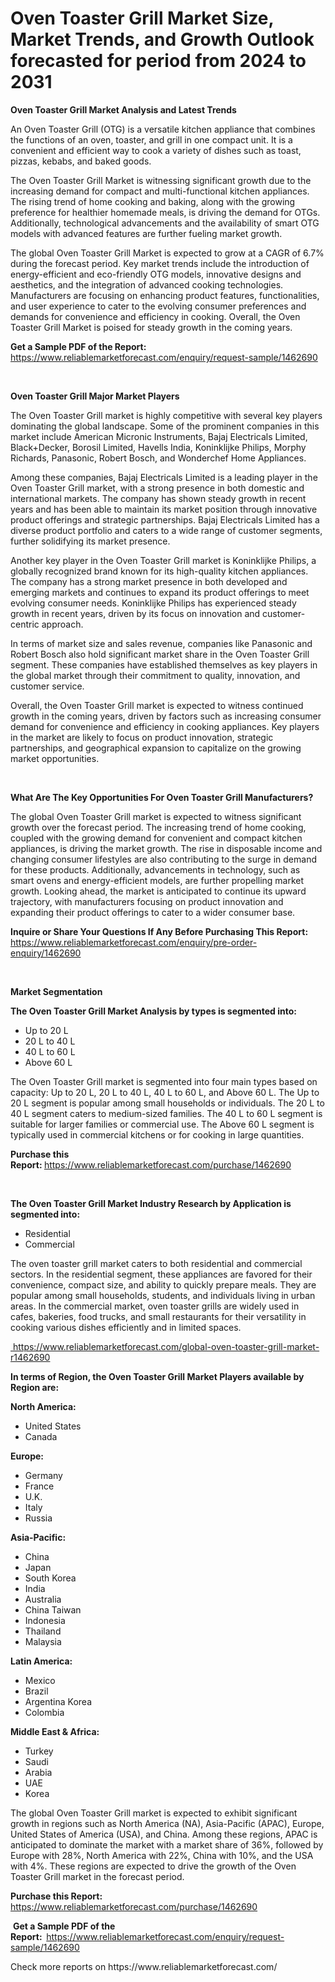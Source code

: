 <p><h1>Oven Toaster Grill Market Size, Market Trends, and Growth Outlook forecasted for period from 2024 to 2031</h1></p><p><strong>Oven Toaster Grill Market Analysis and Latest Trends</strong></p>
<p><p>An Oven Toaster Grill (OTG) is a versatile kitchen appliance that combines the functions of an oven, toaster, and grill in one compact unit. It is a convenient and efficient way to cook a variety of dishes such as toast, pizzas, kebabs, and baked goods.</p><p>The Oven Toaster Grill Market is witnessing significant growth due to the increasing demand for compact and multi-functional kitchen appliances. The rising trend of home cooking and baking, along with the growing preference for healthier homemade meals, is driving the demand for OTGs. Additionally, technological advancements and the availability of smart OTG models with advanced features are further fueling market growth.</p><p>The global Oven Toaster Grill Market is expected to grow at a CAGR of 6.7% during the forecast period. Key market trends include the introduction of energy-efficient and eco-friendly OTG models, innovative designs and aesthetics, and the integration of advanced cooking technologies. Manufacturers are focusing on enhancing product features, functionalities, and user experience to cater to the evolving consumer preferences and demands for convenience and efficiency in cooking. Overall, the Oven Toaster Grill Market is poised for steady growth in the coming years.</p></p>
<p><strong>Get a Sample PDF of the Report:&nbsp;</strong> <a href="https://www.reliablemarketforecast.com/enquiry/request-sample/1462690">https://www.reliablemarketforecast.com/enquiry/request-sample/1462690</a></p>
<p>&nbsp;</p>
<p><strong>Oven Toaster Grill Major Market Players</strong></p>
<p><p>The Oven Toaster Grill market is highly competitive with several key players dominating the global landscape. Some of the prominent companies in this market include American Micronic Instruments, Bajaj Electricals Limited, Black+Decker, Borosil Limited, Havells India, Koninklijke Philips, Morphy Richards, Panasonic, Robert Bosch, and Wonderchef Home Appliances.</p><p>Among these companies, Bajaj Electricals Limited is a leading player in the Oven Toaster Grill market, with a strong presence in both domestic and international markets. The company has shown steady growth in recent years and has been able to maintain its market position through innovative product offerings and strategic partnerships. Bajaj Electricals Limited has a diverse product portfolio and caters to a wide range of customer segments, further solidifying its market presence.</p><p>Another key player in the Oven Toaster Grill market is Koninklijke Philips, a globally recognized brand known for its high-quality kitchen appliances. The company has a strong market presence in both developed and emerging markets and continues to expand its product offerings to meet evolving consumer needs. Koninklijke Philips has experienced steady growth in recent years, driven by its focus on innovation and customer-centric approach.</p><p>In terms of market size and sales revenue, companies like Panasonic and Robert Bosch also hold significant market share in the Oven Toaster Grill segment. These companies have established themselves as key players in the global market through their commitment to quality, innovation, and customer service.</p><p>Overall, the Oven Toaster Grill market is expected to witness continued growth in the coming years, driven by factors such as increasing consumer demand for convenience and efficiency in cooking appliances. Key players in the market are likely to focus on product innovation, strategic partnerships, and geographical expansion to capitalize on the growing market opportunities.</p></p>
<p>&nbsp;</p>
<p><strong>What Are The Key Opportunities For Oven Toaster Grill Manufacturers?</strong></p>
<p><p>The global Oven Toaster Grill market is expected to witness significant growth over the forecast period. The increasing trend of home cooking, coupled with the growing demand for convenient and compact kitchen appliances, is driving the market growth. The rise in disposable income and changing consumer lifestyles are also contributing to the surge in demand for these products. Additionally, advancements in technology, such as smart ovens and energy-efficient models, are further propelling market growth. Looking ahead, the market is anticipated to continue its upward trajectory, with manufacturers focusing on product innovation and expanding their product offerings to cater to a wider consumer base.</p></p>
<p><strong>Inquire or Share Your Questions If Any Before Purchasing This Report:</strong> <a href="https://www.reliablemarketforecast.com/enquiry/pre-order-enquiry/1462690">https://www.reliablemarketforecast.com/enquiry/pre-order-enquiry/1462690</a></p>
<p>&nbsp;</p>
<p><strong>Market Segmentation</strong></p>
<p><strong>The Oven Toaster Grill Market Analysis by types is segmented into:</strong></p>
<p><ul><li>Up to 20 L</li><li>20 L to 40 L</li><li>40 L to 60 L</li><li>Above 60 L</li></ul></p>
<p><p>The Oven Toaster Grill market is segmented into four main types based on capacity: Up to 20 L, 20 L to 40 L, 40 L to 60 L, and Above 60 L. The Up to 20 L segment is popular among small households or individuals. The 20 L to 40 L segment caters to medium-sized families. The 40 L to 60 L segment is suitable for larger families or commercial use. The Above 60 L segment is typically used in commercial kitchens or for cooking in large quantities.</p></p>
<p><strong>Purchase this Report:&nbsp;</strong><a href="https://www.reliablemarketforecast.com/purchase/1462690">https://www.reliablemarketforecast.com/purchase/1462690</a></p>
<p>&nbsp;</p>
<p><strong>The Oven Toaster Grill Market Industry Research by Application is segmented into:</strong></p>
<p><ul><li>Residential</li><li>Commercial</li></ul></p>
<p><p>The oven toaster grill market caters to both residential and commercial sectors. In the residential segment, these appliances are favored for their convenience, compact size, and ability to quickly prepare meals. They are popular among small households, students, and individuals living in urban areas. In the commercial market, oven toaster grills are widely used in cafes, bakeries, food trucks, and small restaurants for their versatility in cooking various dishes efficiently and in limited spaces.</p></p>
<p><a href="https://www.reliablemarketforecast.com/global-oven-toaster-grill-market-r1462690">&nbsp;https://www.reliablemarketforecast.com/global-oven-toaster-grill-market-r1462690</a></p>
<p><strong>In terms of Region, the Oven Toaster Grill Market Players available by Region are:</strong></p>
<p>
    <p> <strong> North America: </strong>
        <ul>
            <li>United States</li>
            <li>Canada</li>
        </ul>
        </p> 
    <p> <strong> Europe: </strong>
        <ul>
            <li>Germany</li>
            <li>France</li>
            <li>U.K.</li>
            <li>Italy</li>
            <li>Russia</li>
        </ul>
        </p> 
    <p> <strong> Asia-Pacific: </strong>
        <ul>
            <li>China</li>
            <li>Japan</li>
            <li>South Korea</li>
            <li>India</li>
            <li>Australia</li>
            <li>China Taiwan</li>
            <li>Indonesia</li>
            <li>Thailand</li>
            <li>Malaysia</li>
        </ul>
        </p> 
    <p> <strong> Latin America: </strong>
        <ul>
            <li>Mexico</li>
            <li>Brazil</li>
            <li>Argentina Korea</li>
            <li>Colombia</li>
        </ul>
        </p> 
    <p> <strong> Middle East & Africa: </strong>
        <ul>
            <li>Turkey</li>
            <li>Saudi</li>
            <li>Arabia</li>
            <li>UAE</li>
            <li>Korea</li>
        </ul>
    </p>
    </p>
<p><p>The global Oven Toaster Grill market is expected to exhibit significant growth in regions such as North America (NA), Asia-Pacific (APAC), Europe, United States of America (USA), and China. Among these regions, APAC is anticipated to dominate the market with a market share of 36%, followed by Europe with 28%, North America with 22%, China with 10%, and the USA with 4%. These regions are expected to drive the growth of the Oven Toaster Grill market in the forecast period.</p></p>
<p><strong>Purchase this Report: </strong><a href="https://www.reliablemarketforecast.com/purchase/1462690">https://www.reliablemarketforecast.com/purchase/1462690</a></p>
<p>&nbsp;<strong>Get a Sample PDF of the Report:&nbsp;&nbsp;</strong><a href="https://www.reliablemarketforecast.com/enquiry/request-sample/1462690">https://www.reliablemarketforecast.com/enquiry/request-sample/1462690</a></p>
<p><strong></strong></p>
<p>Check more reports on https://www.reliablemarketforecast.com/</p>